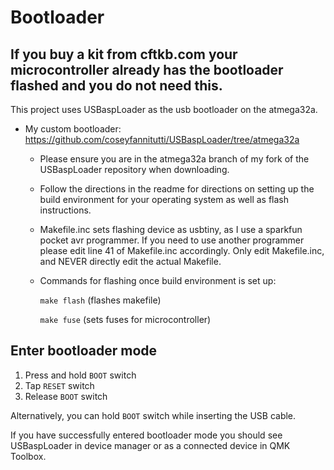 # Bootloader

## If you buy a kit from cftkb.com your microcontroller already has the bootloader flashed and you do not need this.

This project uses USBaspLoader as the usb bootloader on the atmega32a.
- My custom bootloader:   
https://github.com/coseyfannitutti/USBaspLoader/tree/atmega32a
  - Please ensure you are in the atmega32a branch of my fork of the USBaspLoader repository when downloading.
  - Follow the directions in the readme for directions on setting up the build environment for your operating system as well as flash instructions.
  - Makefile.inc sets flashing device as usbtiny, as I use a sparkfun pocket avr programmer. If you need to use another programmer please edit line 41 of Makefile.inc accordingly. Only edit Makefile.inc, and NEVER directly edit the actual Makefile.
  - Commands for flashing once build environment is set up:
  
	```make flash``` (flashes makefile)
  
  	```make fuse``` (sets fuses for microcontroller)
  
## Enter bootloader mode
1. Press and hold ```BOOT``` switch
2. Tap ```RESET``` switch
3. Release ```BOOT``` switch

Alternatively, you can hold ```BOOT``` switch while inserting the USB cable.

If you have successfully entered bootloader mode you should see USBaspLoader in device manager or as a connected device in QMK Toolbox.
